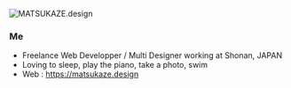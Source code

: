 
![MATSUKAZE.design](./matsukaze-design.png)

### Me

- Freelance Web Developper / Multi Designer working at Shonan, JAPAN
- Loving to sleep, play the piano, take a photo, swim
- Web : https://matsukaze.design


<!--
**mach3/mach3** is a ✨ _special_ ✨ repository because its `README.md` (this file) appears on your GitHub profile.

Here are some ideas to get you started:

- 🔭 I’m currently working on ...
- 🌱 I’m currently learning ...
- 👯 I’m looking to collaborate on ...
- 🤔 I’m looking for help with ...
- 💬 Ask me about ...
- 📫 How to reach me: ...
- 😄 Pronouns: ...
- ⚡ Fun fact: ...
-->
